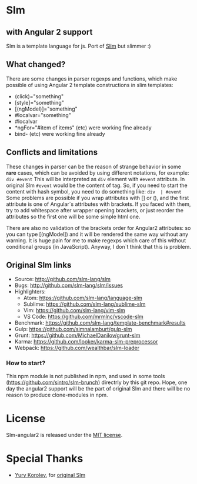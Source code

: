 # Slm 
## with Angular 2 support

Slm is a template language for js. Port of [Slim](http://slim-lang.com/) but slimmer :)

## What changed?

There are some changes in parser regexps and functions, which make possible of using Angular 2 template constructions in slim templates:
* (click)="something"
* [style]="something"
* [(ngModel)]="something"
* #localvar="something"
* #localvar
* \*ngFor="#item of items" (etc) were working fine already
* bind- (etc) were working fine already

## Conflicts and limitations

These changes in parser can be the reason of strange behavior in some **rare** cases, which can be avoided by using different notations, for example:
``
div #event
``
This will be interpreted as `div` element with `#event` attribute. In original Slm `#event` would be the content of tag. So, if you need to start the content with hash symbol, you need to do something like:
``
div 
  | #event
``
Some problems are possible if you wrap attributes with [] or (), and the first attribute is one of Angular\`s attributes with brackets. If you faced with them, try to add whitespace after wrapper opening brackets, or just reorder the attributes so the first one will be some simple html one.

There are also no validation of the brackets order for Angular2 attributes: so you can type [(ngModel]) and it will be rendered the same way without any warning. It is huge pain for me to make regexps which care of this without conditional groups (in JavaScript). Anyway, I don\`t think that this is problem.

## Original Slm links

* Source: <http://github.com/slm-lang/slm>
* Bugs:   <http://github.com/slm-lang/slm/issues>
* Highlighters:
  * Atom: <https://github.com/slm-lang/language-slm>
  * Sublime: <https://github.com/slm-lang/sublime-slm>
  * Vim: <https://github.com/slm-lang/vim-slm>
  * VS Code: <https://github.com/mrmlnc/vscode-slm>
* Benchmark: <https://github.com/slm-lang/template-benchmark#results>
* Gulp: <https://github.com/simnalamburt/gulp-slm>
* Grunt: <https://github.com/MichaelDanilov/grunt-slm>
* Karma: <https://github.com/looker/karma-slm-preprocessor>
* Webpack: <https://github.com/wealthbar/slm-loader>

### How to start?

This npm module is not published in npm, and used in some tools (https://github.com/sintro/slm-brunch) directrly by this git repo. 
Hope, one day the angular2 support will be the part of original Slm and there will be no reason to produce clone-modules in npm.
 
# License

Slm-angular2 is released under the [MIT license](http://www.opensource.org/licenses/MIT).

# Special Thanks

* [Yury Korolev](https://github.com/yury), for [original Slm](https://github.com/slm-lang/slm)
